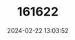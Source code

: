 ---
title: "161622"
category: "Rajella kukujevi"
draft: false
date: 2024-02-22 13:03:52
languages:
  English: ["Mid-Atlantic Skate"]
---
